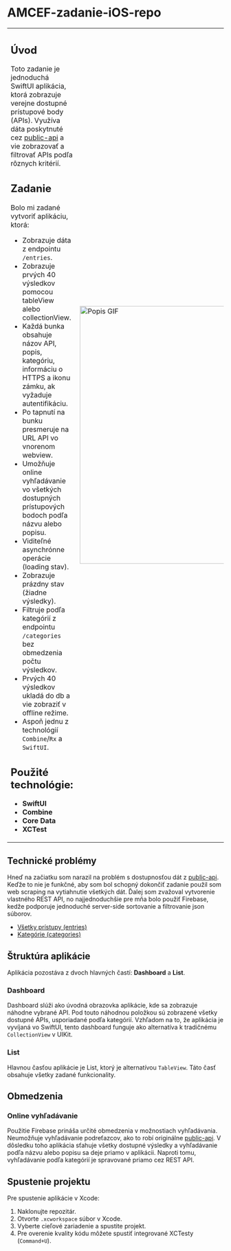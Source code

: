 # AMCEF-zadanie-iOS-repo

<table>
<tr>
<td>

## Úvod
Toto zadanie je jednoduchá SwiftUI aplikácia, ktorá zobrazuje verejne dostupné prístupové body (APIs). Využíva dáta poskytnuté cez [public-api](https://github.com/davemachado/public-api) a vie zobrazovať a filtrovať APIs podľa rôznych kritérií.


## Zadanie
Bolo mi zadané vytvoriť aplikáciu, ktorá:
- Zobrazuje dáta z endpointu `/entries`.
- Zobrazuje prvých 40 výsledkov pomocou tableView alebo collectionView.
- Každá bunka obsahuje názov API, popis, kategóriu, informáciu o HTTPS a ikonu zámku, ak vyžaduje autentifikáciu.
- Po tapnutí na bunku presmeruje na URL API vo vnorenom webview.
- Umožňuje online vyhľadávanie vo všetkých dostupných prístupových bodoch podľa názvu alebo popisu.
- Viditeľné asynchrónne operácie (loading stav).
- Zobrazuje prázdny stav (žiadne výsledky).
- Filtruje podľa kategórií z endpointu `/categories` bez obmedzenia počtu výsledkov.
- Prvých 40 výsledkov ukladá do db a vie zobraziť v offline režime.
- Aspoň jednu z technológií `Combine`/`Rx` a `SwiftUI`.


## Použité technológie:
- **SwiftUI**
- **Combine**
- **Core Data**
- **XCTest**

</td>
<td>

<img src="zadanie_preview.gif" height="600" width="370" alt="Popis GIF">

</td>
</tr>
</table>


## Technické problémy
Hneď na začiatku som narazil na problém s dostupnosťou dát z [public-api](https://github.com/davemachado/public-api). Keďže to nie je funkčné, aby som bol schopný dokončiť zadanie použil som web scraping na vytiahnutie všetkých dát. Ďalej som zvažoval vytvorenie vlastného REST API, no najjednoduchšie pre mňa bolo použiť Firebase, kedže podporuje jednoduché server-side sortovanie a filtrovanie json súborov.
- [Všetky prístupy (entries)](https://json-rest-api-79fe3-default-rtdb.europe-west1.firebasedatabase.app/entries.json)
- [Kategórie (categories)](https://json-rest-api-79fe3-default-rtdb.europe-west1.firebasedatabase.app/categories.json)

## Štruktúra aplikácie

Aplikácia pozostáva z dvoch hlavných častí: **Dashboard** a **List**.

### Dashboard
Dashboard slúži ako úvodná obrazovka aplikácie, kde sa zobrazuje náhodne vybrané API. Pod touto náhodnou položkou sú zobrazené všetky dostupné APIs, usporiadané podľa kategórií. Vzhľadom na to, že aplikácia je vyvíjaná vo SwiftUI, tento dashboard funguje ako alternatíva k tradičnému `CollectionView` v UIKit.

### List
Hlavnou časťou aplikácie je List, ktorý je alternatívou `TableView`. Táto časť obsahuje všetky zadané funkcionality.

## Obmedzenia
### Online vyhľadávanie
Použitie Firebase prináša určité obmedzenia v možnostiach vyhľadávania. Neumožňuje vyhľadávanie podreťazcov, ako to robí originálne [public-api](https://github.com/davemachado/public-api). V dôsledku toho aplikácia sťahuje všetky dostupné výsledky a vyhľadávanie podľa názvu alebo popisu sa deje priamo v aplikácii. Naproti tomu, vyhľadávanie podľa kategórií je spravované priamo cez REST API.

## Spustenie projektu
Pre spustenie aplikácie v Xcode:
1. Naklonujte repozitár.
2. Otvorte `.xcworkspace` súbor v Xcode.
3. Vyberte cieľové zariadenie a spustite projekt.
4. Pre overenie kvality kódu môžete spustiť integrované XCTesty (`Command+U`).

